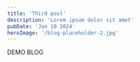 ```yaml
---
title: 'Third post'
description: 'Lorem ipsum dolor sit amet'
pubDate: 'Jan 10 2024'
heroImage: '/blog-placeholder-2.jpg'
---
```


DEMO BLOG